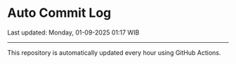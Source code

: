 # Auto Commit Log

Last updated: Monday, 01-09-2025 01:17 WIB

---

This repository is automatically updated every hour using GitHub Actions.
